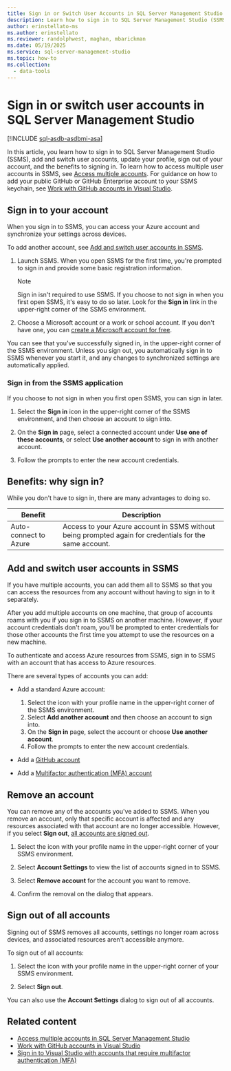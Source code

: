 ```yaml
---
title: Sign in or Switch User Accounts in SQL Server Management Studio
description: Learn how to sign in to SQL Server Management Studio (SSMS).
author: erinstellato-ms
ms.author: erinstellato
ms.reviewer: randolphwest, maghan, mbarickman
ms.date: 05/19/2025
ms.service: sql-server-management-studio
ms.topic: how-to
ms.collection:
  - data-tools
---
```

# Sign in or switch user accounts in SQL Server Management Studio

[!INCLUDE [sql-asdb-asdbmi-asa](includes/applies-to-version/sql-asdb-asdbmi-asa.md)]

In this article, you learn how to sign in to SQL Server Management Studio (SSMS), add and switch user accounts, update your profile, sign out of your account, and the benefits to signing in. To learn how to access multiple user accounts in SSMS, see [Access multiple accounts](/visualstudio/ide/sign-in-access-multiple-accounts). For guidance on how to add your public GitHub or GitHub Enterprise account to your SSMS keychain, see [Work with GitHub accounts in Visual Studio](/visualstudio/ide/work-with-github-accounts).

## Sign in to your account

When you sign in to SSMS, you can access your Azure account and synchronize your settings across devices.

To add another account, see [Add and switch user accounts in SSMS](#add-and-switch-user-accounts-in-ssms).

1. Launch SSMS. When you open SSMS for the first time, you're prompted to sign in and provide some basic registration information.

   > [!NOTE]  
   > Sign in isn't required to use SSMS. If you choose to not sign in when you first open SSMS, it's easy to do so later. Look for the **Sign in** link in the upper-right corner of the SSMS environment.

1. Choose a Microsoft account or a work or school account. If you don't have one, you can [create a Microsoft account for free](https://support.microsoft.com/help/4026324/).

You can see that you've successfully signed in, in the upper-right corner of the SSMS environment. Unless you sign out, you automatically sign in to SSMS whenever you start it, and any changes to synchronized settings are automatically applied.

### Sign in from the SSMS application

If you choose to not sign in when you first open SSMS, you can sign in later.

1. Select the **Sign in** icon in the upper-right corner of the SSMS environment, and then choose an account to sign into.

1. On the **Sign in** page, select a connected account under **Use one of these accounts**, or select **Use another account** to sign in with another account.

1. Follow the prompts to enter the new account credentials.

## Benefits: why sign in?

While you don't have to sign in, there are many advantages to doing so.

| Benefit | Description |
| --- | --- |
| Auto-connect to Azure | Access to your Azure account in SSMS without being prompted again for credentials for the same account. |

## Add and switch user accounts in SSMS

If you have multiple accounts, you can add them all to SSMS so that you can access the resources from any account without having to sign in to it separately.

After you add multiple accounts on one machine, that group of accounts roams with you if you sign in to SSMS on another machine. However, if your account credentials don't roam, you'll be prompted to enter credentials for those other accounts the first time you attempt to use the resources on a new machine.

To authenticate and access Azure resources from SSMS, sign in to SSMS with an account that has access to Azure resources.

There are several types of accounts you can add:

- Add a standard Azure account:

  1. Select the icon with your profile name in the upper-right corner of the SSMS environment.
  1. Select **Add another account** and then choose an account to sign into.
  1. On the **Sign in** page, select the account or choose **Use another account**.
  1. Follow the prompts to enter the new account credentials.

- Add a [GitHub account](/visualstudio/ide/work-with-github-accounts)

- Add a [Multifactor authentication (MFA) account](/visualstudio/ide/work-with-multi-factor-authentication)

## Remove an account

You can remove any of the accounts you've added to SSMS. When you remove an account, only that specific account is affected and any resources associated with that account are no longer accessible. However, if you select **Sign out**, [all accounts are signed out](#sign-out-of-all-accounts).

1. Select the icon with your profile name in the upper-right corner of your SSMS environment.

1. Select **Account Settings** to view the list of accounts signed in to SSMS.

1. Select **Remove account** for the account you want to remove.

1. Confirm the removal on the dialog that appears.

## Sign out of all accounts

Signing out of SSMS removes all accounts, settings no longer roam across devices, and associated resources aren't accessible anymore.

To sign out of all accounts:

1. Select the icon with your profile name in the upper-right corner of your SSMS environment.

1. Select **Sign out**.

You can also use the **Account Settings** dialog to sign out of all accounts.

## Related content

- [Access multiple accounts in SQL Server Management Studio](sign-in-access-multiple-accounts.md)
- [Work with GitHub accounts in Visual Studio](/visualstudio/ide/work-with-github-accounts)
- [Sign in to Visual Studio with accounts that require multifactor authentication (MFA)](/visualstudio/ide/work-with-multi-factor-authentication)
